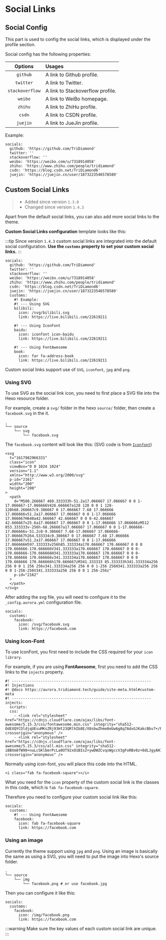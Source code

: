# Social Links

## Social Config

This part is used to config the social links, which is displayed under the profile section.

Social config has the following properties:

|     Options     | Usages                           |
| :-------------: | :------------------------------- |
|    `github`     | A link to Github profile.        |
|    `twitter`    | A link to Twitter.               |
| `stackoverflow` | A link to Stackoverflow profile. |
|     `weibo`     | A link to WeiBo homepage.        |
|     `zhihu`     | A link to ZhiHu profile.         |
|     `csdn`      | A link to CSDN profile.          |
|    `juejin`     | A link to JueJin profile.        |

Example:

```yaml:no-line-numbers
socials:
  github: 'https://github.com/TriDiamond'
  twitter: ''
  stackoverflow: ''
  weibo: 'https://weibo.com/u/7318914058'
  zhihu: 'https://www.zhihu.com/people/tridiamond'
  csdn: 'https://blog.csdn.net/TriDiamond6'
  juejin: 'https://juejin.cn/user/1873223546578589'
```

## Custom Social Links

> - Added since version `1.3.0`
> - Changed since version `1.4.3`

Apart from the default social links, you can also add more social links to the theme.

**Custom Social Links configuration** template looks like this:

:::tip
Since version `1.4.3` custom social links are integrated into the default social configuration. **Use the `customs` property to set your custom social links.**
:::

```yaml:no-line-numbers{9-24}
socials:
  github: 'https://github.com/TriDiamond'
  twitter: ''
  stackoverflow: ''
  weibo: 'https://weibo.com/u/7318914058'
  zhihu: 'https://www.zhihu.com/people/tridiamond'
  csdn: 'https://blog.csdn.net/TriDiamond6'
  juejin: 'https://juejin.cn/user/1873223546578589'
  customs:
    #! Example:
    #! --- Using SVG
    bilibili:
      icon: /svg/bilibili.svg
      link: https://live.bilibili.com/22619211

    #! --- Using IconFont
    baidu:
      icon: iconfont icon-baidu
      link: https://live.bilibili.com/22619211

    #! --- Using FontAwesome
    book:
      icon: far fa-address-book
      link: https://live.bilibili.com/22619211
```

Custom social links support use of `SVG`, `iconfont`, `jpg` and `png`.

### Using SVG

To use SVG as the social link icon, you need to first place a SVG file into the Hexo resource folder.

For example, create a `svg/` folder in the hexo `source/` folder, then create a `facebook.svg` in the it.

```shell:no-line-numbers
.
└── source
    └── svg
        └── facebook.svg
```

The `facebook.svg` content will look like this: (SVG code is from [`Iconfont`](https://www.iconfont.cn/search/index?searchType=icon&q=facebook))

```html:no-line-numbers
<svg
  t="1617982966331"
  class="icon"
  viewBox="0 0 1024 1024"
  version="1.1"
  xmlns="http://www.w3.org/2000/svg"
  p-id="2161"
  width="200"
  height="200"
>
  <path
    d="M580.266667 469.333333h-51.2a17.066667 17.066667 0 0 1-17.066667-17.066666V426.666667a128 128 0 0 1 128-128h68.266667c9.386667 0 17.066667 7.68 17.066666 17.066666v51.2a17.066667 17.066667 0 0 1-17.066666 17.066667H640a42.666667 42.666667 0 0 0-42.666667 42.666667v25.6a17.066667 17.066667 0 0 1-17.066666 17.066666zM512 853.333333v-256h-68.266667a17.066667 17.066667 0 0 1-17.066666-17.066666v-51.2c0-9.386667 7.68-17.066667 17.066666-17.066667h264.533334c9.386667 0 17.066667 7.68 17.066666 17.066667v51.2a17.066667 17.066667 0 0 1-17.066666 17.066666H597.333333v256h85.333334a170.666667 170.666667 0 0 0 170.666666-170.666666V341.333333a170.666667 170.666667 0 0 0-170.666666-170.666666H341.333333a170.666667 170.666667 0 0 0-170.666666 170.666666v341.333334a170.666667 170.666667 0 0 0 170.666666 170.666666h170.666667zM341.333333 85.333333h341.333334a256 256 0 0 1 256 256v341.333334a256 256 0 0 1-256 256H341.333333a256 256 0 0 1-256-256V341.333333a256 256 0 0 1 256-256z"
    p-id="2162"
  >
  </path>
</svg>
```

After adding the svg file, you will need to configure it to the `_config.aurora.yml` configuration file.

```yaml:no-line-numbers
socials:
  customs:
    facebook:
      icon: /svg/facebook.svg
      link: https://facebook.com
```

### Using Icon-Font

To use IconFont, you first need to include the CSS required for your `icon library`.

For example, if you are using **FontAwesome**, first you need to add the CSS links to the `injects` property.

```yaml:no-line-numbers{8-9}
#! ---------------------------------------------------------------
#! Injections
#! @docs https://aurora.tridiamond.tech/guide/site-meta.html#custom-meta
#! ---------------------------------------------------------------
injects:
  scripts:
  css:
    - <link rel="stylesheet" href="https://cdnjs.cloudflare.com/ajax/libs/font-awesome/5.15.3/css/fontawesome.min.css" integrity="sha512-OdEXQYCOldjqUEsuMKsZRj93Ht23QRlhIb8E/X0sbwZhme8eUw6g8q7AdxGJKakcBbv7+/PX0Gc2btf7Ru8cZA==" crossorigin="anonymous" />
    - <link rel="stylesheet" href="https://cdnjs.cloudflare.com/ajax/libs/font-awesome/5.15.3/css/all.min.css" integrity="sha512-iBBXm8fW90+nuLcSKlbmrPcLa0OT92xO1BIsZ+ywDWZCvqsWgccV3gFoRBv0z+8dLJgyAHIhR35VZc2oM/gI1w==" crossorigin="anonymous" />
```

Normally using icon-font, you will place this code into the HTML.

```html:no-line-numbers
<i class="fab fa-facebook-square"></i>
```

What you need for the `icon` property of the custom social link is the classes in this code, which is `fab fa-facebook-square`.

Therefore you need to configure your custom social link like this:

```yaml:no-line-numbers
socials:
  customs:
    #! --- Using FontAwesome
    facebook:
      icon: fab fa-facebook-square
      link: https://facebook.com
```

### Using an image

Currently the theme support using `jpg` and `png`. Using an image is basically the same as using a SVG, you will need to put the image into Hexo's source folder.

```shell:no-line-numbers
.
└── source
    └── img
        └── facebook.png # or use facebook.jpg
```

Then you can configure it like this:

```yaml:no-line-numbers
socials:
  customs:
    facebook:
      icon: /img/facebook.png
      link: https://facebook.com
```

:::warning
Make sure the key values of each custom social link are unique.
:::
